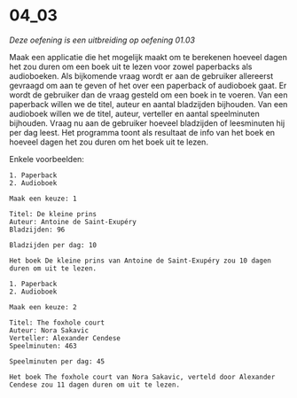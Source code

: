 # 04_03

*Deze oefening is een uitbreiding op oefening 01.03*

Maak een applicatie die het mogelijk maakt om te berekenen hoeveel dagen het zou duren om een boek uit te lezen voor zowel paperbacks als audioboeken. Als bijkomende vraag wordt er aan de gebruiker allereerst gevraagd om aan te geven of het over een paperback of audioboek gaat. Er wordt de gebruiker dan de vraag gesteld om een boek in te voeren. Van een paperback willen we de titel, auteur en aantal bladzijden bijhouden. Van een audioboek willen we de titel, auteur, verteller en aantal speelminuten bijhouden. Vraag nu aan de gebruiker hoeveel bladzijden of leesminuten hij per dag leest. Het programma toont als resultaat de info van het boek en hoeveel dagen het zou duren om het boek uit te lezen.

Enkele voorbeelden:

```
1. Paperback
2. Audioboek

Maak een keuze: 1

Titel: De kleine prins
Auteur: Antoine de Saint-Exupéry
Bladzijden: 96

Bladzijden per dag: 10

Het boek De kleine prins van Antoine de Saint-Exupéry zou 10 dagen duren om uit te lezen.
```

```
1. Paperback
2. Audioboek

Maak een keuze: 2

Titel: The foxhole court
Auteur: Nora Sakavic
Verteller: Alexander Cendese
Speelminuten: 463

Speelminuten per dag: 45

Het boek The foxhole court van Nora Sakavic, verteld door Alexander Cendese zou 11 dagen duren om uit te lezen.
```
